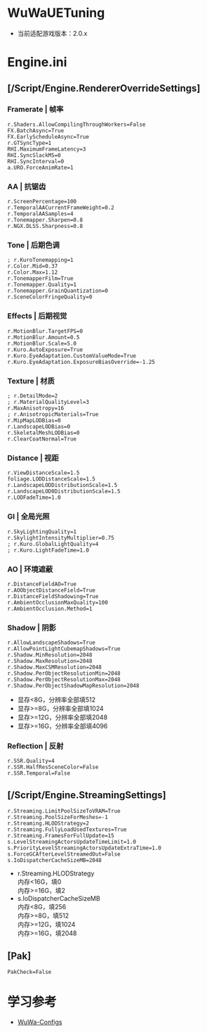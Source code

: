 # WuWaUETuning
- 当前适配游戏版本：2.0.x

# Engine.ini
## [/Script/Engine.RendererOverrideSettings]
### Framerate | 帧率
```
r.Shaders.AllowCompilingThroughWorkers=False
FX.BatchAsync=True
FX.EarlyScheduleAsync=True
r.GTSyncType=1
RHI.MaximumFrameLatency=3
RHI.SyncSlackMS=0
RHI.SyncInterval=0
a.URO.ForceAnimRate=1
```
### AA | 抗锯齿
```
r.ScreenPercentage=100
r.TemporalAACurrentFrameWeight=0.2
r.TemporalAASamples=4
r.Tonemapper.Sharpen=0.8
r.NGX.DLSS.Sharpness=0.8
```
### Tone | 后期色调
```
; r.KuroTonemapping=1
r.Color.Mid=0.37
r.Color.Max=1.12
r.TonemapperFilm=True
r.Tonemapper.Quality=1
r.Tonemapper.GrainQuantization=0
r.SceneColorFringeQuality=0
```
### Effects | 后期视觉
```
r.MotionBlur.TargetFPS=0
r.MotionBlur.Amount=0.5
r.MotionBlur.Scale=5.0
r.Kuro.AutoExposure=True
r.Kuro.EyeAdaptation.CustomValueMode=True
r.Kuro.EyeAdaptation.ExposureBiasOverride=-1.25
```
### Texture | 材质
```
; r.DetailMode=2
; r.MaterialQualityLevel=3
r.MaxAnisotropy=16
; r.AnisotropicMaterials=True
r.MipMapLODBias=0
r.LandscapeLODBias=0
r.SkeletalMeshLODBias=0
r.ClearCoatNormal=True
```
### Distance | 视距
```
r.ViewDistanceScale=1.5
foliage.LODDistanceScale=1.5
r.LandscapeLODDistributionScale=1.5
r.LandscapeLOD0DistributionScale=1.5
r.LODFadeTime=1.0
```
### GI | 全局光照
```
r.SkyLightingQuality=1
r.SkylightIntensityMultiplier=0.75
; r.Kuro.GlobalLightQuality=4
; r.Kuro.LightFadeTime=1.0
```
### AO | 环境遮蔽
```
r.DistanceFieldAO=True
r.AOObjectDistanceField=True
r.DistanceFieldShadowing=True
r.AmbientOcclusionMaxQuality=100
r.AmbientOcclusion.Method=1
```
### Shadow | 阴影
```
r.AllowLandscapeShadows=True
r.AllowPointLightCubemapShadows=True
r.Shadow.MinResolution=2048
r.Shadow.MaxResolution=2048
r.Shadow.MaxCSMResolution=2048
r.Shadow.PerObjectResolutionMin=2048
r.Shadow.PerObjectResolutionMax=2048
r.Shadow.PerObjectShadowMapResolution=2048
```
- 显存<8G，分辨率全部填512  
- 显存>=8G，分辨率全部填1024  
- 显存>=12G，分辨率全部填2048  
- 显存>=16G，分辨率全部填4096  
### Reflection | 反射
```
r.SSR.Quality=4
r.SSR.HalfResSceneColor=False
r.SSR.Temporal=False
```

## [/Script/Engine.StreamingSettings]
```
r.Streaming.LimitPoolSizeToVRAM=True
r.Streaming.PoolSizeForMeshes=-1
r.Streaming.HLODStrategy=2
r.Streaming.FullyLoadUsedTextures=True
r.Streaming.FramesForFullUpdate=15
s.LevelStreamingActorsUpdateTimeLimit=1.0
s.PriorityLevelStreamingActorsUpdateExtraTime=1.0
s.ForceGCAfterLevelStreamedOut=False
s.IoDispatcherCacheSizeMB=2048
```
- r.Streaming.HLODStrategy  
  内存<16G，填0  
  内存>=16G，填2  
- s.IoDispatcherCacheSizeMB  
  内存<8G，填256  
  内存>=8G，填512  
  内存>=12G，填1024  
  内存>=16G，填2048  

## [Pak]
```
PakCheck=False
```

# 学习参考
- [WuWa-Configs](https://github.com/AlteriaX/WuWa-Configs)
